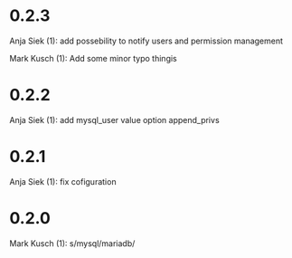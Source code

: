 # 0.2.3

Anja Siek (1):
      add possebility to notify users and permission management

Mark Kusch (1):
      Add some minor typo thingis

# 0.2.2

Anja Siek (1):
      add mysql_user value option append_privs

# 0.2.1

Anja Siek (1):
      fix cofiguration

# 0.2.0

Mark Kusch (1):
      s/mysql/mariadb/


<!-- vim: set nofen ts=4 sw=4 et: -->
